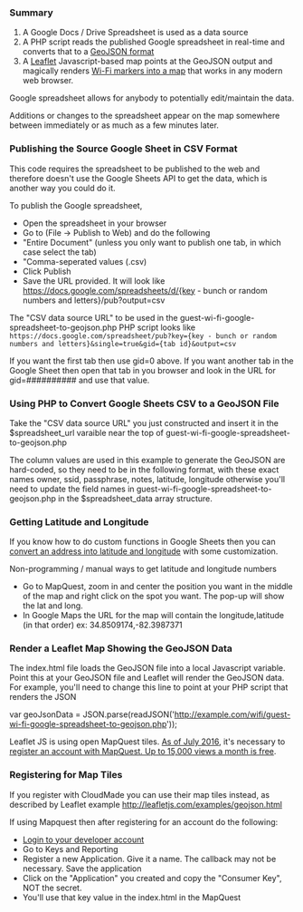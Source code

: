 
### Summary
1. A Google Docs / Drive Spreadsheet is used as a data source
2. A PHP script reads the published Google spreadsheet in real-time and converts that to a [GeoJSON format](http://geojson.org/geojson-spec.html)
3. A [Leaflet](https://github.com/codeforgreenville/leaflet-wi-fi-map-using-google-sheets) Javascript-based map points at the GeoJSON output and magically renders [Wi-Fi markers into a map](https://joinopenworks.com/wifi) that works in any modern web browser.

Google spreadsheet allows for anybody to potentially edit/maintain the data.

Additions or changes to the spreadsheet appear on the map somewhere between immediately or as much as a few minutes later. 

### Publishing the Source Google Sheet in CSV Format

This code requires the spreadsheet to be published to the web and therefore doesn't use the Google Sheets API to get the data, which is another way you could do it.

To publish the Google spreadsheet,
* Open the spreadsheet in your browser
* Go to (File -> Publish to Web) and do the following
* "Entire Document" (unless you only want to publish one tab, in which case select the tab)
* "Comma-seperated values (.csv)
* Click Publish
* Save the URL provided. It will look like https://docs.google.com/spreadsheets/d/{key - bunch or random numbers and letters}/pub?output=csv

The "CSV data source URL" to be used in the guest-wi-fi-google-spreadsheet-to-geojson.php PHP script looks like
``https://docs.google.com/spreadsheet/pub?key={key - bunch or random numbers and letters}&single=true&gid={tab id}&output=csv``

If you want the first tab then use gid=0 above. If you want another tab in the Google Sheet then open that tab in you browser and look in the URL for gid=########## and use that value.

### Using PHP to Convert Google Sheets CSV to a GeoJSON File
Take the "CSV data source URL" you just constructed and insert it in the $spreadsheet_url varaible near the top of guest-wi-fi-google-spreadsheet-to-geojson.php

The column values are used in this example to generate the GeoJSON are hard-coded, so they need to be in the following format, with these exact names
owner, ssid, passphrase, notes, latitude, longitude
otherwise you'll need to update the field names in guest-wi-fi-google-spreadsheet-to-geojson.php in the $spreadsheet_data array structure.

### Getting Latitude and Longitude

If you know how to do custom functions in Google Sheets then you can [convert an address into latitude and longitude](https://ctrlq.org/code/19992-google-maps-functions-for-google-script) with some customization.

Non-programming / manual ways to get latitude and longitude numbers
* Go to MapQuest, zoom in and center the position you want in the middle of the map and right click on the spot you want. The pop-up will show the lat and long.
* In Google Maps the URL for the map will contain the longitude,latitude (in that order) ex: 34.8509174,-82.3987371

### Render a Leaflet Map Showing the GeoJSON Data
The index.html file loads the GeoJSON file into a local Javascript variable. Point this at your GeoJSON file and Leaflet will 
render the GeoJSON data. For example, you'll need to change this line to point at your PHP script that renders the JSON

var geoJsonData = JSON.parse(readJSON('http://example.com/wifi/guest-wi-fi-google-spreadsheet-to-geojson.php'));

Leaflet JS is using open MapQuest tiles. [As of July 2016](http://devblog.mapquest.com/2016/06/15/modernization-of-mapquest-results-in-changes-to-open-tile-access/),
it's necessary to [register an account with MapQuest. Up to 15,000 views a month is free](https://developer.mapquest.com/plans).

### Registering for Map Tiles
If you register with CloudMade you can use their map tiles instead, as described by Leaflet 
example http://leafletjs.com/examples/geojson.html

If using Mapquest then after registering for an account do the following:
* [Login to your developer account](https://developer.mapquest.com/user/login)
* Go to Keys and Reporting
* Register a new Application. Give it a name. The callback may not be necessary. Save the application
* Click on the "Application" you created and copy the "Consumer Key", NOT the secret.
* You'll use that key value in the index.html in the MapQuest <script> tag where it says =PASTEYOURMAPQUESTKEYHERE

Leaflet has a bunch of other plug-ins and options, so the maps can be tweaked in all sorts of ways.

Documentation for MapQuest and Leaflet begins at
https://developer.mapquest.com/documentation/leaflet-plugins/maps/

* Created during OpenData Day 2014 in Greenville SC https://github.com/OpenUpstate/OpenDataDay2014
